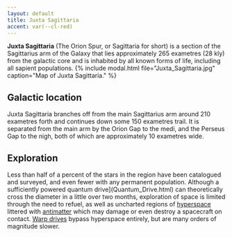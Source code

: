 ```yaml
---
layout: default
title: Juxta Sagittaria
accent: var(--cl-red)
---
```


**Juxta Sagittaria** (The Orion Spur, or Sagittaria for short) is a section of the Sagittarius arm
of the Galaxy that lies approximately 265 exametres (28 kly) from the galactic core and is inhabited
by all known forms of life, including all sapient populations.
{% include modal.html file="Juxta_Sagittaria.jpg" caption="Map of Juxta Sagittaria." %}

## Galactic location
Juxta Sagittaria branches off from the main Sagittarius arm around 210 exametres forth and continues
down some 150 exametres trail. It is separated from the main arm by the Orion Gap to the medi, and
the Perseus Gap to the nigh, both of which are approximately 10 exametres wide.

## Exploration
Less than half of a percent of the stars in the region have been catalogued and surveyed, and even
fewer with any permanent population. Although a sufficiently powered
quantum drive](Quantum_Drive.html) can theoretically cross the diameter in a little over two months,
exploration of space is limited through the need to refuel, as well as uncharted regions of
[hyperspace](Hyperspace.html) littered with [antimatter](Antimatter.html) which may damage or even
destroy a spacecraft on contact. [Warp drives](Warp_Drive.html) bypass hyperspace entirely, but are
many orders of magnitude slower.
